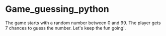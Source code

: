 # Game_guessing_python
  The game starts with a random number between 0 and 99.  The player gets 7 chances to guess the number.   Let's keep the fun going!.
